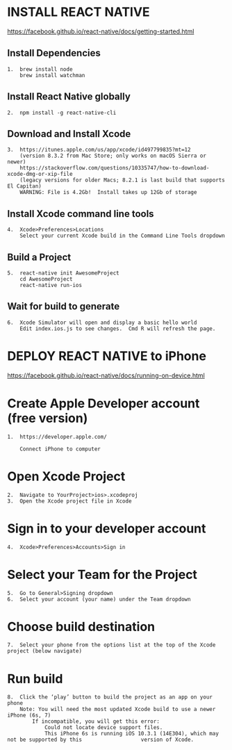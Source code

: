 # INSTALL REACT NATIVE

https://facebook.github.io/react-native/docs/getting-started.html

## Install Dependencies
  	1.	brew install node
		brew install watchman

## Install React Native globally
	2.	npm install -g react-native-cli

## Download and Install Xcode
	3.	https://itunes.apple.com/us/app/xcode/id497799835?mt=12
		(version 8.3.2 from Mac Store; only works on macOS Sierra or newer)
		https://stackoverflow.com/questions/10335747/how-to-download-xcode-dmg-or-xip-file
		(legacy versions for older Macs; 8.2.1 is last build that supports El Capitan)
		WARNING: File is 4.2Gb!  Install takes up 12Gb of storage

## Install Xcode command line tools
	4.	Xcode>Preferences>Locations
		Select your current Xcode build in the Command Line Tools dropdown

## Build a Project
	5.	react-native init AwesomeProject
		cd AwesomeProject
		react-native run-ios

## Wait for build to generate
	6.	Xcode Simulator will open and display a basic hello world
		Edit index.ios.js to see changes.  Cmd R will refresh the page.





# DEPLOY REACT NATIVE to iPhone

https://facebook.github.io/react-native/docs/running-on-device.html

# Create Apple Developer account (free version)
	1.	https://developer.apple.com/

		Connect iPhone to computer

# Open Xcode Project
	2.	Navigate to YourProject>ios>.xcodeproj
	3.	Open the Xcode project file in Xcode

# Sign in to your developer account
	4.	Xcode>Preferences>Accounts>Sign in

# Select your Team for the Project
	5.	Go to General>Signing dropdown
	6.	Select your account (your name) under the Team dropdown

# Choose build destination
	7.	Select your phone from the options list at the top of the Xcode project (below navigate)

# Run build
	8.	Click the ‘play’ button to build the project as an app on your phone
		Note: You will need the most updated Xcode build to use a newer iPhone (6s, 7)
			If incompatible, you will get this error: 
				Could not locate device support files.
				This iPhone 6s is running iOS 10.3.1 (14E304), which may not be supported by this 					version of Xcode.

